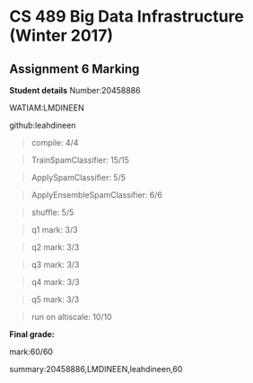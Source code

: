 # CS 489 Big Data Infrastructure (Winter 2017)
## Assignment 6 Marking
**Student details**
Number:20458886

WATIAM:LMDINEEN

github:leahdineen

>compile: 4/4

>TrainSpamClassifier: 15/15

>ApplySpamClassifier: 5/5

>ApplyEnsembleSpamClassifier: 6/6

>shuffle: 5/5

>q1 mark: 3/3

>q2 mark: 3/3

>q3 mark: 3/3

>q4 mark: 3/3

>q5 mark: 3/3

>run on altiscale: 10/10



**Final grade:**

mark:60/60

summary:20458886,LMDINEEN,leahdineen,60

